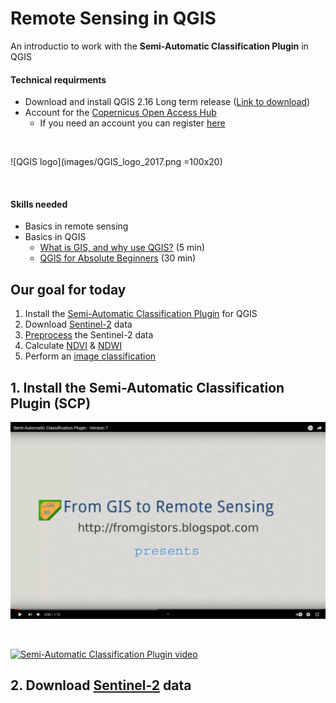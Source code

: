 # Remote Sensing in QGIS
An introductio to work with the **Semi-Automatic Classification Plugin** in QGIS


#### Technical requirments
- Download and install QGIS 2.16 Long term release ([Link to download](https://qgis.org/en/site/forusers/download.html))
- Account for the [Copernicus Open Access Hub](https://scihub.copernicus.eu/dhus/#/home)
  - If you need an account you can register [here](https://scihub.copernicus.eu/dhus/#/self-registration) 

<br>

![QGIS logo](images/QGIS_logo_2017.png =100x20)

<br>

#### Skills needed
- Basics in remote sensing
- Basics in QGIS
  - [What is GIS, and why use QGIS?](https://www.youtube.com/watch?v=8oEnJvLzDnQ) (5 min)
  - [QGIS for Absolute Beginners](https://www.youtube.com/watch?v=kCnNWyl9qSE) (30 min)




## Our goal for today
1. Install the  [Semi-Automatic Classification Plugin](https://fromgistors.blogspot.com/p/semi-automatic-classification-plugin.html) for QGIS
2. Download [Sentinel-2](https://sentinel.esa.int/web/sentinel/missions/sentinel-2) data
3. [Preprocess](https://rscc.umn.edu/lessons/lessonpre) the Sentinel-2 data
4. Calculate [NDVI](https://www.dlr.de/eoc/desktopdefault.aspx/tabid-9142/19518_read-45426/) & [NDWI](https://foodsecurity-tep.net/node/214)
5. Perform an [image classification](https://gisgeography.com/image-classification-techniques-remote-sensing/)



## 1. Install the Semi-Automatic Classification Plugin (SCP)
[![Semi-Automatic Classification Plugin video](images/SCP_video.PNG)](https://www.youtube.com/watch?v=bzynTxwOcYQ&t=65s)

<br>

[![Semi-Automatic Classification Plugin video](https://img.youtube.com/vi/bzynTxwOcYQ&t=65s/0.jpg)](https://www.youtube.com/watch?v=bzynTxwOcYQ&t=65s)


## 2. Download [Sentinel-2](https://sentinel.esa.int/web/sentinel/missions/sentinel-2) data

